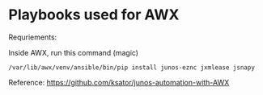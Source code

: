 # Playbooks used for AWX

Requriements:

Inside AWX, run this command (magic)
```
/var/lib/awx/venv/ansible/bin/pip install junos-eznc jxmlease jsnapy
```

Reference:
https://github.com/ksator/junos-automation-with-AWX